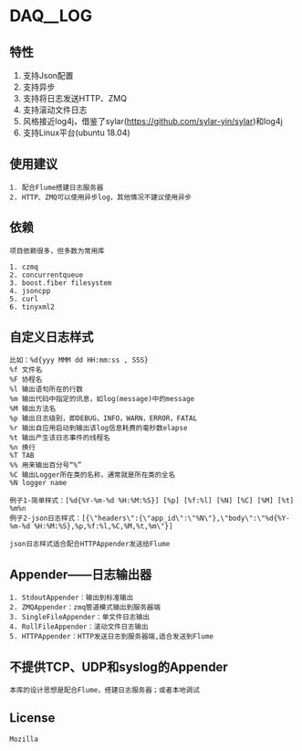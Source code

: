 # DAQ__LOG

## 特性

1. 支持Json配置
2. 支持异步
3. 支持将日志发送HTTP、ZMQ
4. 支持滚动文件日志
5. 风格接近log4j，借鉴了sylar(https://github.com/sylar-yin/sylar)和log4j
6. 支持Linux平台(ubuntu 18.04)

## 使用建议

	1. 配合Flume搭建日志服务器
	2. HTTP、ZMQ可以使用异步log，其他情况不建议使用异步

## 依赖

	项目依赖很多，但多数为常用库

	1. czmq
	2. concurrentqueue
	3. boost.fiber filesystem
	4. jsoncpp
	5. curl
	6. tinyxml2

## 自定义日志样式
	比如：%d{yyy MMM dd HH:mm:ss , SSS}
	%f 文件名
	%F 协程名
	%l 输出语句所在的行数
	%m 输出代码中指定的讯息，如log(message)中的message
	%M 输出方法名
	%p 输出日志级别，即DEBUG，INFO，WARN，ERROR，FATAL
	%r 输出自应用启动到输出该log信息耗费的毫秒数elapse
	%t 输出产生该日志事件的线程名
	%n 换行
	%T TAB
	%% 用来输出百分号“%”
	%C 输出Logger所在类的名称，通常就是所在类的全名
	%N logger name

	例子1-简单样式：[%d{%Y-%m-%d %H:%M:%S}] [%p] [%f:%l] [%N] [%C] [%M] [%t] %m%n
	例子2-json日志样式：[{\"headers\":{\"app_id\":\"%N\"},\"body\":\"%d{%Y-%m-%d %H:%M:%S},%p,%f:%l,%C,%M,%t,%m\"}]

	json日志样式适合配合HTTPAppender发送给Flume

## Appender——日志输出器

	1. StdoutAppender：输出到标准输出
	2. ZMQAppender：zmq管道模式输出到服务器端
	3. SingleFileAppender：单文件日志输出
	4. RollFileAppender：滚动文件日志输出
	5. HTTPAppender：HTTP发送日志到服务器端,适合发送到Flume

## 不提供TCP、UDP和syslog的Appender

	本库的设计思想是配合Flume，搭建日志服务器；或者本地调试

## License

	Mozilla
